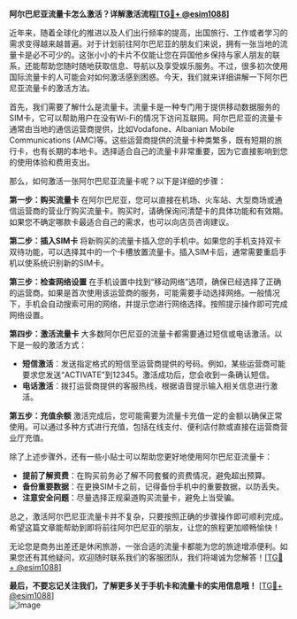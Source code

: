**阿尔巴尼亚流量卡怎么激活？详解激活流程[[TG💪+ @esim1088](https://t.me/s/esim1088)]**

近年来，随着全球化的推进以及人们出行频率的提高，出国旅行、工作或者学习的需求变得越来越普遍。对于计划前往阿尔巴尼亚的朋友们来说，拥有一张当地的流量卡是必不可少的。这张小小的卡片不仅能让您在异国他乡保持与家人朋友的联系，还能帮助您随时随地获取信息、导航以及享受娱乐服务。不过，很多初次使用国际流量卡的人可能会对如何激活感到困惑。今天，我们就来详细讲解一下阿尔巴尼亚流量卡的激活方法。

首先，我们需要了解什么是流量卡。流量卡是一种专门用于提供移动数据服务的SIM卡，它可以帮助用户在没有Wi-Fi的情况下访问互联网。阿尔巴尼亚的流量卡通常由当地的通信运营商提供，比如Vodafone、Albanian Mobile Communications (AMC)等。这些运营商提供的流量卡种类繁多，既有短期的旅行卡，也有长期的本地卡。选择适合自己的流量卡非常重要，因为它直接影响到您的使用体验和费用支出。

那么，如何激活一张阿尔巴尼亚流量卡呢？以下是详细的步骤：

**第一步：购买流量卡**
在阿尔巴尼亚，您可以直接在机场、火车站、大型商场或通信运营商的营业厅购买流量卡。购买时，请确保询问清楚卡的具体功能和有效期。如果您不确定哪款卡最适合自己的需求，也可以向店员咨询建议。

**第二步：插入SIM卡**
将新购买的流量卡插入您的手机中。如果您的手机支持双卡双待功能，可以选择其中的一个卡槽放置流量卡。插入SIM卡后，通常需要重启手机以使系统识别新的SIM卡。

**第三步：检查网络设置**
在手机设置中找到“移动网络”选项，确保已经选择了正确的运营商。如果是首次使用该运营商的服务，可能需要手动选择网络。一般情况下，手机会自动搜索可用的网络，并提示您进行网络选择。按照提示操作即可完成网络设置。

**第四步：激活流量卡**
大多数阿尔巴尼亚的流量卡都需要通过短信或电话激活。以下是一般的激活方式：
- **短信激活**：发送指定格式的短信至运营商提供的号码。例如，某些运营商可能要求您发送“ACTIVATE”到12345。激活成功后，您会收到一条确认短信。
- **电话激活**：拨打运营商提供的客服热线，根据语音提示输入相关信息进行激活。

**第五步：充值余额**
激活完成后，您可能需要为流量卡充值一定的金额以确保正常使用。可以通过多种方式进行充值，包括在线支付、便利店付款或直接在运营商营业厅充值。

除了上述步骤外，还有一些小贴士可以帮助您更好地使用阿尔巴尼亚流量卡：
- **提前了解资费**：在购买前务必了解不同套餐的资费情况，避免超出预算。
- **备份重要数据**：在更换SIM卡之前，记得备份手机中的重要数据，以防丢失。
- **注意安全问题**：尽量选择正规渠道购买流量卡，避免上当受骗。

总之，激活阿尔巴尼亚流量卡并不复杂，只要按照正确的步骤操作即可顺利完成。希望这篇文章能帮助到即将前往阿尔巴尼亚的朋友，让您的旅程更加顺畅愉快！

无论您是商务出差还是休闲旅游，一张合适的流量卡都能为您的旅途增添便利。如果您还有其他疑问，欢迎随时联系我们的客服团队，我们将竭诚为您解答！[[TG💪+ @esim1088](https://t.me/s/esim1088)]

**最后，不要忘记关注我们，了解更多关于手机卡和流量卡的实用信息哦！** [[TG💪+ @esim1088](https://t.me/s/esim1088)]  
![Image](https://i.postimg.cc/4NQfJmqS/Snipaste-2025-05-13-00-14-12.png)